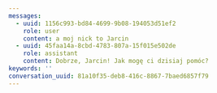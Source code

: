 ```yaml
---
messages:
  - uuid: 1156c993-bd84-4699-9b08-194053d51ef2
    role: user
    content: a moj nick to Jarcin
  - uuid: 45faa14a-8cbd-4783-807a-15f015e502de
    role: assistant
    content: Dobrze, Jarcin! Jak mogę ci dzisiaj pomóc?
keywords: ''
conversation_uuid: 81a10f35-deb8-416c-8867-7baed6857f79
---
```

